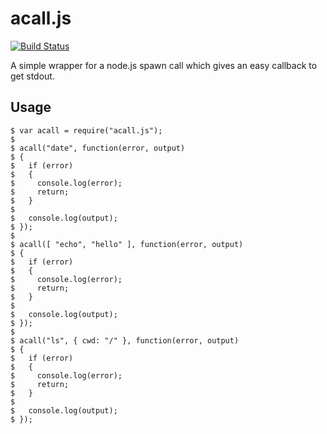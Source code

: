 # acall.js
[![Build Status](https://travis-ci.org/mattiasrunge/acall.js.png)](https://travis-ci.org/mattiasrunge/acall.js)

A simple wrapper for a node.js spawn call which gives an easy callback to get stdout.

## Usage

    $ var acall = require("acall.js");
    $
    $ acall("date", function(error, output)
    $ {
    $   if (error)
    $   {
    $     console.log(error);
    $     return;
    $   }
    $
    $   console.log(output);
    $ });
    $
    $ acall([ "echo", "hello" ], function(error, output)
    $ {
    $   if (error)
    $   {
    $     console.log(error);
    $     return;
    $   }
    $
    $   console.log(output);
    $ });
    $
    $ acall("ls", { cwd: "/" }, function(error, output)
    $ {
    $   if (error)
    $   {
    $     console.log(error);
    $     return;
    $   }
    $
    $   console.log(output);
    $ });



